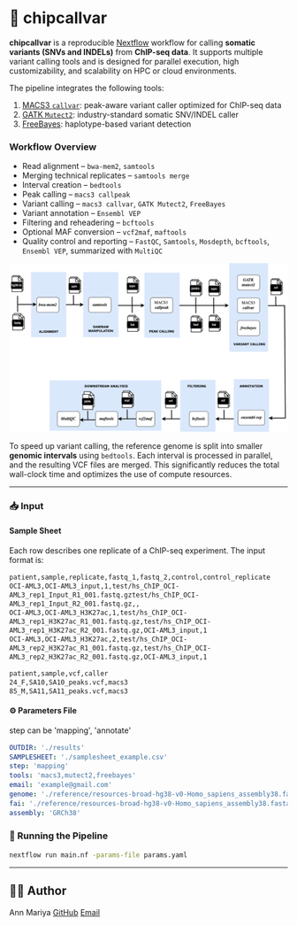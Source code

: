 # 🧬 chipcallvar

**chipcallvar** is a reproducible [Nextflow](https://www.nextflow.io/) workflow for calling **somatic variants (SNVs and INDELs)** from **ChIP-seq data**. It supports multiple variant calling tools and is designed for parallel execution, high customizability, and scalability on HPC or cloud environments.

The pipeline integrates the following tools:

1. [MACS3 `callvar`](https://macs3-project.github.io/MACS/docs/callvar.html): peak-aware variant caller optimized for ChIP-seq data
2. [GATK `Mutect2`](https://gatk.broadinstitute.org/hc/en-us/articles/360037593851-Mutect2): industry-standard somatic SNV/INDEL caller
3. [FreeBayes](https://github.com/freebayes/freebayes): haplotype-based variant detection



### Workflow Overview

- Read alignment – `bwa-mem2`, `samtools`
- Merging technical replicates – `samtools merge`
- Interval creation – `bedtools`
- Peak calling – `macs3 callpeak`
- Variant calling – `macs3 callvar`, `GATK Mutect2`, `FreeBayes`
- Variant annotation – `Ensembl VEP`
- Filtering and reheadering – `bcftools`
- Optional MAF conversion – `vcf2maf`, `maftools`
- Quality control and reporting – `FastQC`, `Samtools`, `Mosdepth`, `bcftools`, `Ensembl VEP`, summarized with `MultiQC`

![Workflow](./workflow.drawio.jpg)


To speed up variant calling, the reference genome is split into smaller **genomic intervals** using `bedtools`. Each interval is processed in parallel, and the resulting VCF files are merged. This significantly reduces the total wall-clock time and optimizes the use of compute resources.

---

### 📥 Input

#### Sample Sheet 

Each row describes one replicate of a ChIP-seq experiment. The input format is:

```csv {samplesheet.csv}
patient,sample,replicate,fastq_1,fastq_2,control,control_replicate
OCI-AML3,OCI-AML3_input,1,test/hs_ChIP_OCI-AML3_rep1_Input_R1_001.fastq.gztest/hs_ChIP_OCI-AML3_rep1_Input_R2_001.fastq.gz,,
OCI-AML3,OCI-AML3_H3K27ac,1,test/hs_ChIP_OCI-AML3_rep1_H3K27ac_R1_001.fastq.gz,test/hs_ChIP_OCI-AML3_rep1_H3K27ac_R2_001.fastq.gz,OCI-AML3_input,1
OCI-AML3,OCI-AML3_H3K27ac,2,test/hs_ChIP_OCI-AML3_rep2_H3K27ac_R1_001.fastq.gz,test/hs_ChIP_OCI-AML3_rep2_H3K27ac_R2_001.fastq.gz,OCI-AML3_input,1
```

```csv {samplesheet.csv}
patient,sample,vcf,caller
24_F,SA10,SA10_peaks.vcf,macs3
85_M,SA11,SA11_peaks.vcf,macs3
```

#### ⚙️ Parameters File 
step can be 'mapping', 'annotate'


```yaml {params.yaml}
OUTDIR: './results'
SAMPLESHEET: './samplesheet_example.csv'
step: 'mapping'
tools: 'macs3,mutect2,freebayes'
email: 'example@gmail.com'
genome: './reference/resources-broad-hg38-v0-Homo_sapiens_assembly38.fasta'
fai: './reference/resources-broad-hg38-v0-Homo_sapiens_assembly38.fasta.fai'
assembly: 'GRCh38'
```

### 🚀 Running the Pipeline

```bash
nextflow run main.nf -params-file params.yaml 
```

---

## 👩‍💻 Author

Ann Mariya
[GitHub](https://github.com/annmariyaes)
[Email](annmariya.elayani@gmail.com)
